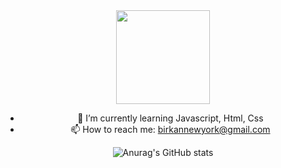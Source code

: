 <div id="header" align="center" >
  <img src="https://media.giphy.com/media/BXjqytvu9bKzCUHdzz/giphy.gif" width="150"/>



- 🌱 I’m currently learning Javascript, Html, Css
- 📫 How to reach me: birkannewyork@gmail.com



![Anurag's GitHub stats](https://github-readme-stats.vercel.app/api?username=tokyoparis&show_icons=true&theme=radical)
</div>
